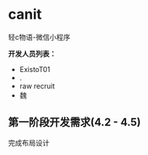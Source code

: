 # canit
轻c物语-微信小程序

**开发人员列表：**

- ExistoT01
- .
- raw recruit
- 魏



## 第一阶段开发需求(4.2 - 4.5)

完成布局设计

